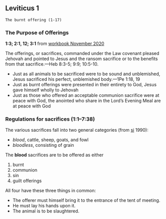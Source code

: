 ## Leviticus 1

```
The burnt offering (1-17)
```

### The Purpose of Offerings

**1:3; 2:1, 12; 3:1** from [workbook November 2020](https://www.jw.org/en/library/jw-meeting-workbook/november-2020-mwb/Life-and-Ministry-Meeting-Schedule-for-November-9-15-2020/The-Purpose-of-Offerings/)

The offerings, or sacrifices, commanded under the Law covenant pleased Jehovah and pointed to Jesus and the ransom sacrifice or to the benefits from that sacrifice.​—Heb 8:3-5; 9:9; 10:5-10.

- Just as all animals to be sacrificed were to be sound and unblemished, Jesus sacrificed his perfect, unblemished body.​—1Pe 1:18, 19
- Just as burnt offerings were presented in their entirety to God, Jesus gave himself wholly to Jehovah
- Just as those who offered an acceptable communion sacrifice were at peace with God, the anointed who share in the Lord’s Evening Meal are at peace with God

### Regulations for sacrifices (1:1–7:38)

The various sacrifices fall into two general categories (from [si](https://www.jw.org/en/library/books/All-Scripture-Is-Inspired-of-God-and-Beneficial/Bible-Book-Number-3-Leviticus/) 1990): 

- *blood*, cattle, sheep, goats, and fowl
- *bloodless*, consisting of grain

The **blood** sacrifices are to be offered as either 

1) burnt
2) communion
3) sin
4) guilt offerings

All four have these three things in common: 

- The offerer must himself bring it to the entrance of the tent of meeting.
- He must lay his hands upon it.
- The animal is to be slaughtered.
